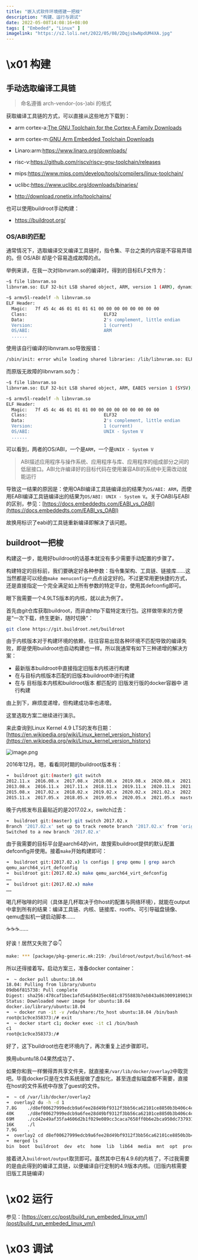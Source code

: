 ```yaml
---
title: "嵌入式软件环境搭建一把梭"
description: "构建、运行与调试"
date: 2022-05-08T14:08:16+08:00
tags: [ "Embeded", "Linux" ]
imagelink: "https://s2.loli.net/2022/05/08/2DqjsbwNpdUM4XA.jpg"
---
```




# \x01 构建

## 手动选取编译工具链

> 命名遵循 arch-vendor-(os-)abi 的格式

获取编译工具链的方式，可以直接从这些地方下载到：

- arm cortex-a:[The GNU Toolchain for the Cortex-A Family Downloads](https://developer.arm.com/tools-and-software/open-source-software/developer-tools/gnu-toolchain/gnu-a/downloads)
- arm cortex-m:[GNU Arm Embedded Toolchain Downloads](https://developer.arm.com/tools-and-software/open-source-software/developer-tools/gnu-toolchain/gnu-rm/downloads)
- Linaro:arm:https://www.linaro.org/downloads/
- risc-v:https://github.com/riscv/riscv-gnu-toolchain/releases
- mips:https://www.mips.com/develop/tools/compilers/linux-toolchain/
- uclibc:https://www.uclibc.org/downloads/binaries/

- http://download.ronetix.info/toolchains/

也可以使用buildroot手动构建：

- https://buildroot.org/

### OS/ABI的匹配

通常情况下，选取编译交叉编译工具链时，指令集、平台之类的内容是不容易弄错的。但 OS/ABI 却是个容易造成故障的点。

举例来讲，在我一次对libnvram.so的编译时，得到的目标ELF文件为：

```sh
~$ file libnvram.so
libnvram.so: ELF 32-bit LSB shared object, ARM, version 1 (ARM), dynamically linked, not stripped

~$ armv5l-readelf -h libnvram.so                          
ELF Header:
  Magic:   7f 45 4c 46 01 01 01 61 00 00 00 00 00 00 00 00 
  Class:                             ELF32
  Data:                              2's complement, little endian
  Version:                           1 (current)
  OS/ABI:                            ARM
  ......
```

使用该自行编译的libnvram.so导致报错：

```sh
/sbin/init: error while loading shared libraries: /lib/libnvram.so: ELF file OS ABI invalid
```

而原版无故障的libnvram.so为：

```sh
~$ file libnvram.so
libnvram.so: ELF 32-bit LSB shared object, ARM, EABI5 version 1 (SYSV), dynamically linked, not stripped

~$ armv5l-readelf -h libnvram.so                          
ELF Header:
  Magic:   7f 45 4c 46 01 01 01 00 00 00 00 00 00 00 00 00 
  Class:                             ELF32
  Data:                              2's complement, little endian
  Version:                           1 (current)
  OS/ABI:                            UNIX - System V
  ......
```

可以看到，两者的OS/ABI，一个是`ARM`，一个是`UNIX - System V`

> ABI描述应用程序与操作系统、应用程序与库、应用程序的组成部分之间的低层接口。ABI允许编译好的目标代码在使用兼容ABI的系统中无需改动就能运行

导致这一结果的原因是：使用OABI编译工具链编译出的结果为`OS/ABI: ARM`，而使用EABI编译工具链编译出的结果为`OS/ABI: UNIX - System V`。关于OABI与EABI的区别，参见：[https://docs.embeddedts.com/EABI_vs_OABI](https://docs.embeddedts.com/EABI_vs_OABI)

故换用标识了eabi的工具链重新编译即解决了该问题。

## buildroot一把梭

构建这一步，能用好buildroot的话基本就没有多少需要手动配置的步骤了。

构建特定的目标前，我们要确定好各种参数：指令集架构、工具链、链接库……这当然都是可以经由`make menuconfig`一点点设定好的。不过更常用更快捷的方式，还是直接指定一个完全满足如上所有参数的特定平台，使用其defconfig即可。

眼下我需要一个4.9LTS版本的内核，就以此为例了。

首先由git仓库获取buildroot，而非由http下载特定发行包。这样做带来的方便是“一次下载，终生更新，随时切换”：

```sh
git clone https://git.buildroot.net/buildroot
```

由于内核版本对于构建环境的依赖，往往容易出现各种环境不匹配导致的编译失败，即是使用buildroot也自动构建也一样。所以我通常有如下三种递增的解决方案：

- 最新版本buildroot中直接指定旧版本内核进行构建
- 在与目标内核版本匹配的旧版本buildroot中进行构建
- 在与 目标版本内核和buildroot版本 都匹配的 旧版发行版的docker容器中 进行构建

由上到下，麻烦度递增，但构建成功率也递增。

这里选取方案二继续进行演示。

来此查询到Linux Kernel 4.9 LTS的发布日期：[https://en.wikipedia.org/wiki/Linux_kernel_version_history](https://en.wikipedia.org/wiki/Linux_kernel_version_history)

![image.png](https://s2.loli.net/2022/06/14/avF3QMcVGLpreN4.png)

2016年12月。嗯，看看同时期的buildroot版本有：

```sh
➜  buildroot git:(master) git switch 
2012.11.x  2016.08.x  2017.08.x  2018.08.x  2019.08.x  2020.08.x  2021.08.x  next
2013.08.x  2016.11.x  2017.11.x  2018.11.x  2019.11.x  2020.11.x  2021.11.x
2015.08.x  2017.02.x  2018.02.x  2019.02.x  2020.02.x  2021.02.x  2022.02.x
2015.11.x  2017.05.x  2018.05.x  2019.05.x  2020.05.x  2021.05.x  master
```

晚于内核发布且最贴近的是2017.02.x，switch过去：

```sh
➜  buildroot git:(master) git switch 2017.02.x
Branch '2017.02.x' set up to track remote branch '2017.02.x' from 'origin'.
Switched to a new branch '2017.02.x'
```

由于我需要的目标平台是aarch64的virt，故搜索buildroot提供的默认配置defconfig并使用。接着`make`开始构建即可：

```sh
➜  buildroot git:(2017.02.x) ls configs | grep qemu | grep aarch
qemu_aarch64_virt_defconfig
➜  buildroot git:(2017.02.x) make qemu_aarch64_virt_defconfig
……
➜  buildroot git:(2017.02.x) make
……
```

喝几杯咖啡的时间（具体是几杯取决于你host的配置与网络环境），就能在output中拿到所有的结果：编译工具链、内核、链接库、rootfs、可引导磁盘镜像、qemu虚拟机一键启动脚本……

☕️☕️☕️……

好诶！居然又失败了😩👇

```sh
make: *** [package/pkg-generic.mk:219: /buildroot/output/build/host-m4-1.4.18/.stamp_built] Error 2
```

所以还得接着写。启动方案三，准备docker container：

```sh
➜  ~ docker pull ubuntu:18.04
18.04: Pulling from library/ubuntu
09db6f815738: Pull complete
Digest: sha256:478caf1bec1afd54a58435ec681c8755883b7eb843a8630091890130b15a79af
Status: Downloaded newer image for ubuntu:18.04
docker.io/library/ubuntu:18.04
➜  ~ docker run -it -v /vda/share:/to_host ubuntu:18.04 /bin/bash
root@c1c9ce358373:/# exit
➜  ~ docker start c1; docker exec -it c1 /bin/bash
c1
root@c1c9ce358373:/# 
```

好了，这下buildroot也在老环境内了，再次重复上述步骤即可。

换用ubuntu18.04果然成功了、

如果你和我一样懒得弄共享文件夹，就直接来`/var/lib/docker/overlay2`中取货吧。毕竟docker只是在文件系统层做了虚拟化，甚至连虚拟磁盘都不需要，直接在host的文件系统中存放了guest的文件。

```sh
➜  ~ cd /var/lib/docker/overlay2
➜  overlay2 du -h -d 1
7.8G    ./d8ef00627999edcb9a6fee28d49bf9312f3bb56ca62101ce8850b3b406c4c498
40K     ./d8ef00627999edcb9a6fee28d49bf9312f3bb56ca62101ce8850b3b406c4c498-init
69M     ./cd42e49af35fa4606d2b1f029e089cc3caca7658ff0b6e2bca950dc7379318ee
16K     ./l
7.9G    .
➜  overlay2 cd d8ef00627999edcb9a6fee28d49bf9312f3bb56ca62101ce8850b3b406c4c498/merged/
➜  merged ls
bin  boot  buildroot  dev  etc  home  lib  lib64  media  mnt  opt  proc  root  run  sbin  srv  sys  tmp  usr  var
```

接着进入`buildroot/output`取货即可。虽然其中已有4.9.6的内核了，不过我需要的是由此得到的编译工具链，以便编译自行定制的4.9版本内核。（旧版内核需要旧版工具链编译）



# \x02 运行

参见：[https://cerr.cc/post/build_run_embeded_linux_vm/](post/build_run_embeded_linux_vm/)



# \x03 调试



